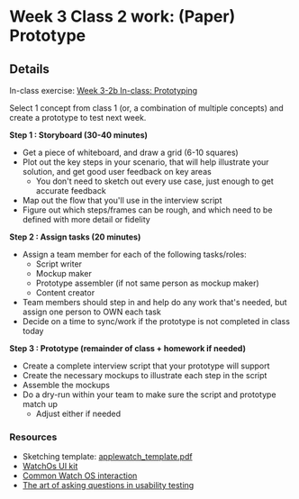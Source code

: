 # Week 3 Class 2 work: (Paper) Prototype

## Details

In-class exercise: [Week 3-2b In-class: Prototyping](https://drive.google.com/drive/folders/1kCPUsO4_f6Hz47THcBzFBiMlCJIzpvG7)

Select 1 concept from class 1 (or, a combination of multiple concepts) and create a prototype to test next week.


**Step 1 : Storyboard (30-40 minutes)**

- Get a piece of whiteboard, and draw a grid (6-10 squares)
- Plot out the key steps in your scenario, that will help illustrate your solution, and get good user feedback on key areas  
    - You don't need to sketch out every use case, just enough to get accurate feedback
- Map out the flow that you'll use in the interview script
- Figure out which steps/frames can be rough, and which need to be defined with more detail or fidelity


**Step 2 : Assign tasks (20 minutes)**

- Assign a team member for each of the following tasks/roles:
    - Script writer
    - Mockup maker
    - Prototype assembler (if not same person as mockup maker)
    - Content creator
- Team members should step in and help do any work that's needed, but assign one person to OWN each task
- Decide on a time to sync/work if the prototype is not completed in class today


**Step 3 : Prototype (remainder of class + homework if needed)**

- Create a complete interview script that your prototype will support
- Create the necessary mockups to illustrate each step in the script
- Assemble the mockups
- Do a dry-run within your team to make sure the script and prototype match up
    - Adjust either if needed


### Resources 
- Sketching template: [applewatch_template.pdf](../files/applewatch_template.pdf)
- [WatchOs UI kit](https://developer.apple.com/design/resources/#watchos-apps)
- [Common Watch OS interaction](https://pbs.twimg.com/media/Dm_StBuU0AE13zI.jpg)
- [The art of asking questions in usability testing](https://www.akendi.com/blog/the-art-of-asking-questions-in-usability-testing/) 